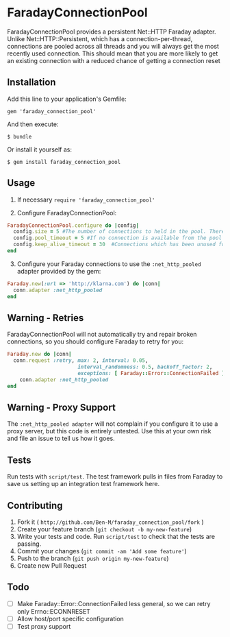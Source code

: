 # FaradayConnectionPool

FaradayConnectionPool provides a persistent Net::HTTP Faraday adapter.
Unlike Net::HTTP::Persistent, which has a connection-per-thread, connections are pooled across all threads and you will always get the most recently used connection. This should mean that you are more likely to get an existing connection with a reduced chance of getting a connection reset
## Installation

Add this line to your application's Gemfile:

    gem 'faraday_connection_pool'

And then execute:

    $ bundle

Or install it yourself as:

    $ gem install faraday_connection_pool


## Usage

1. If necessary `require 'faraday_connection_pool'`

2. Configure FaradayConnectionPool:

```ruby
FaradayConnectionPool.configure do |config|
  config.size = 5 #The number of connections to held in the pool. There is a separate pool for each host/port.
  config.pool_timeout = 5 #If no connection is available from the pool within :pool_timeout seconds the adapter will raise a Timeout::Error.
  config.keep_alive_timeout = 30  #Connections which has been unused for :keep_alive_timeout seconds are not reused.
end
```

3. Configure your Faraday connections to use the `:net_http_pooled` adapter provided by the gem:

```ruby
Faraday.new(:url => 'http://klarna.com') do |conn|
  conn.adapter :net_http_pooled
end
```

## Warning - Retries

FaradayConnectionPool will not automatically try and repair broken connections, so you should configure Faraday to retry
for you:

```ruby
Faraday.new do |conn|
  conn.request :retry, max: 2, interval: 0.05,
                       interval_randomness: 0.5, backoff_factor: 2,
                       exceptions: [ Faraday::Error::ConnectionFailed ]
    conn.adapter :net_http_pooled
end
```

## Warning - Proxy Support

The `:net_http_pooled adapter` will not complain if you configure it to use a proxy server, but this code is entirely
untested. Use this at your own risk and file an issue to tell us how it goes.

## Tests

Run tests with `script/test`.
The test framework pulls in files from Faraday to save us setting up an integration test framework here.

## Contributing

1. Fork it ( `http://github.com/Ben-M/faraday_connection_pool/fork` )
2. Create your feature branch (`git checkout -b my-new-feature`)
3. Write your tests and code. Run `script/test` to check that the tests are passing.
3. Commit your changes (`git commit -am 'Add some feature'`)
4. Push to the branch (`git push origin my-new-feature`)
5. Create new Pull Request

## Todo
* [ ] Make Faraday::Error::ConnectionFailed less general, so we can retry only Errno::ECONNRESET
* [ ] Allow host/port specific configuration
* [ ] Test proxy support
